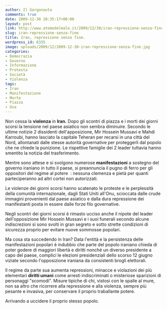 ```yaml
---
author: Il Gorgonauta
comments: true
date: 2009-12-30 20:35:17+00:00
layout: post
link: http://www.atomodelmale.it/2009/12/30/iran-repressione-senza-fine/
slug: iran-repressione-senza-fine
title: Iran, repressione senza fine.
wordpress_id: 6335
image: uploads/2009/12/2009-12-30-iran-repressione-senza-fine.jpg
categories:
- Democrazia
- Governo
- Informazione
- Protesta
- Società
- Violenza
tags:
- Iran
- Manifestazione
- Morte
- Piazza
- Usa
---
```


Non cessa la **violenza** in **Iran.** Dopo gli scontri di piazza e i morti dei giorni scorsi la tensione nel paese asiatico non sembra diminuire. Secondo le ultime notizie 2 dissidenti dell'apposizione, Mir Hossein Mussavi e Mahdi Karroubi, hanno lasciato la capitale Teheran per recarsi in una città del Nord, allontanati dalle stesse autorità governative per proteggerli dal popolo che ne chiede la punizione. Le rispettive famiglie dei 2 leader tuttavia hanno smentito la notizia del trasferimento.

Mentre sono attese e si svolgono numerose **manifestazioni** a sostegno del governo iraniano in tutto il paese, si preannuncia il pugno di ferro per gli oppositori del regime al potere  : nessuna clemenza e pietà per quanti parteciperanno ad altri cortei non autorizzati.

Le violenze dei giorni scorsi hanno scatenato le proteste e le perplessità della comunità internazionale, dagli Stati Uniti all'Onu, scioccata dalle crude immagini provenienti dal paese asiatico e dalla dura repressione dei manifestanti posta in essere dalle forze filo governative.

Negli scontri dei giorni scorsi è rimasto ucciso anche il nipote del leader dell'opposizione Mir Hossein Mussavi e i suoi funerali secondo alcune indiscrezioni si sono svolti in gran segreto e sotto strette condizioni di sicurezza proprio per evitare nuove sommosse popolari.

Ma cosa sta succedendo in Iran? Data l'entità e la persistenza delle manifestazioni popolari è indubbio che parte del popolo iraniano chieda di poter godere di maggiori libertà e diritti nonché un diverso presidente a capo del paese, complici le elezioni presidenziali dello scorso 12 giugno viziate secondo l'opposizione iraniana da consistenti brogli elettorali.

Il regime da parte sua aumenta repressioni, minacce e violazioni dei più elementari **diritti umani** come arresti indiscriminati o misteriose sparizioni di personaggi "scomodi". Misure tipiche di chi, vistosi con le spalle al mure, non sa altro che ricorrere alla repressione e alla violenza, sempre più pesante e invasiva, per conservare il proprio traballante potere.

Arrivando a uccidere il proprio stesso popolo.
